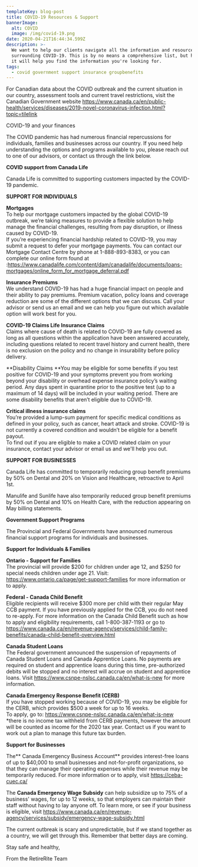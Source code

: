 ```yaml
---
templateKey: blog-post
title: COVID-19 Resources & Support
bannerImage:
  alt: COVID
  image: /img/covid-19.png
date: 2020-04-21T16:44:34.599Z
description: >-
  We want to help our clients navigate all the information and resources
  surrounding COVID-19. This is by no means a comprehensive list, but hopefully
  it will help you find the information you're looking for. 
tags:
  - covid government support insurance groupbenefits
---
```

For Canadian data about the COVID outbreak and the current situation in our country, assessment tools and current travel restrictions, visit the Canadian Government website <https://www.canada.ca/en/public-health/services/diseases/2019-novel-coronavirus-infection.html?topic=tilelink>

 COVID-19 and your finances

The COVID pandemic has had numerous financial repercussions for individuals, families and businesses across our country. If you need help understanding the options and programs available to you, please reach out to one of our advisors, or contact us through the link below.

**COVID support from Canada Life**

Canada Life is committed to supporting customers impacted by the COVID-19 pandemic.

**SUPPORT FOR INDIVIDUALS**

**Mortgages**\
To help our mortgage customers impacted by the global COVID-19 outbreak, we’re taking measures to provide a flexible solution to help manage the financial challenges, resulting from pay disruption, or illness caused by COVID-19.
\
If you’re experiencing financial hardship related to COVID-19, you may submit a request to defer your mortgage payments. You can contact our Mortgage Contact Centre by phone at 1-888-893-8383, or you can complete our online form found at :<https://www.canadalife.com/content/dam/canadalife/documents/loans-mortgages/online_form_for_mortgage_deferral.pdf>

**Insurance Premiums**\
We understand COVID-19 has had a huge financial impact on people and their ability to pay premiums. Premium vacation, policy loans and coverage reduction are some of the different options that we can discuss. Call your advisor or send us an email and we can help you figure out which available option will work best for you.

**COVID-19 Claims
Life Insurance Claims**\
Claims where cause of death is related to COVID-19 are fully covered as long as all questions within the application have been answered accurately, including questions related to recent travel history and current health, there is no exclusion on the policy and no change in insurability before policy delivery.

**Disability Claims
**You may be eligible for some benefits if you test positive for COVID-19 and your symptoms prevent you from working beyond your disability or overhead expense insurance policy’s waiting period. Any days spent in quarantine prior to the positive test (up to a maximum of 14 days) will be included in your waiting period. There are some disability benefits that aren’t eligible due to COVID-19. 

**Critical illness insurance claims**\
You’re provided a lump-sum payment for specific medical conditions as defined in your policy, such as cancer, heart attack and stroke. COVID-19 is not currently a covered condition and wouldn’t be eligible for a benefit payout. 
\
To find out if you are eligible to make a COVID related claim on your insurance, contact your advisor or email us and we'll help you out. 

**SUPPORT FOR BUSINESSES**

Canada Life has committed to temporarily reducing group benefit premiums by 50% on Dental and 20% on Vision and Healthcare, retroactive to April 1st.

Manulife and Sunlife have also temporarily reduced group benefit premiums by 50% on Dental and 10% on Health Care, with the reduction appearing on May billing statements. 

**Government Support Programs**

The Provincial and Federal Governments have announced numerous financial support programs for individuals and businesses. 

**Support for Individuals & Families**

**Ontario - Support for Families**\
The provincial will provide $200 for children under age 12, and $250 for special needs children under age 21. Visit: <https://www.ontario.ca/page/get-support-families> for more information or to apply.

**Federal - Canada Child Benefit**\
Eligible recipients will receive $300 more per child with their regular May CCB payment.
 If you have previously applied for the CCB, you do not need to re-apply.
 For more information on the Canada Child Benefit such as how to apply and eligibility requirements, call 1-800-387-1193
 or go to <https://www.canada.ca/en/revenue-agency/services/child-family-benefits/canada-child-benefit-overview.html>

**Canada Student Loans**\
The Federal government announced the suspension of repayments of Canada Student Loans and Canada Apprentice Loans. No payments are required on student and apprentice loans during this time, pre-authorized debits will be stopped and no interest will accrue on student and apprentice loans. Visit <https://www.csnpe-nslsc.canada.ca/en/what-is-new> for more information.

**Canada Emergency Response Benefit (CERB)**\
If you have stopped working because of COVID-19, you may be eligible for the CERB, which provides $500 a week for up to 16 weeks. \
To apply, go to: <https://www.csnpe-nslsc.canada.ca/en/what-is-new>\
*there is no income tax withheld from CERB payments, however the amount will be counted as income for the 2020 tax year. Contact us if you want to work out a plan to manage this future tax burden.

**Support for Businesses**

The** Canada Emergency Business Account** provides interest-free loans of up to $40,000 to small businesses and not-for-profit organizations, so that they can manage their operating expenses while their revenue may be temporarily reduced. For more information or to apply, visit <https://ceba-cuec.ca/>

The **Canada Emergency Wage Subsidy** can help subsidize up to 75% of a business' wages, for up to 12 weeks, so that employers can maintain their staff without having to lay anyone off. To learn more, or see if your business is eligible, visit <https://www.canada.ca/en/revenue-agency/services/subsidy/emergency-wage-subsidy.html>

The current outbreak is scary and unpredictable, but if we stand together as a country, we will get through this. Remember that better days are coming.

Stay safe and healthy,

From the RetireRite Team
